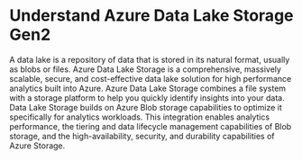 # Understand Azure Data Lake Storage Gen2

A data lake is a repository of data that is stored in its natural format, usually as blobs or files. Azure Data Lake Storage is a comprehensive, massively scalable, secure, and cost-effective data lake solution for high performance analytics built into Azure.
Azure Data Lake Storage combines a file system with a storage platform to help you quickly identify insights into your data. Data Lake Storage builds on Azure Blob storage capabilities to optimize it specifically for analytics workloads. This integration enables analytics performance, the tiering and data lifecycle management capabilities of Blob storage, and the high-availability, security, and durability capabilities of Azure Storage.
